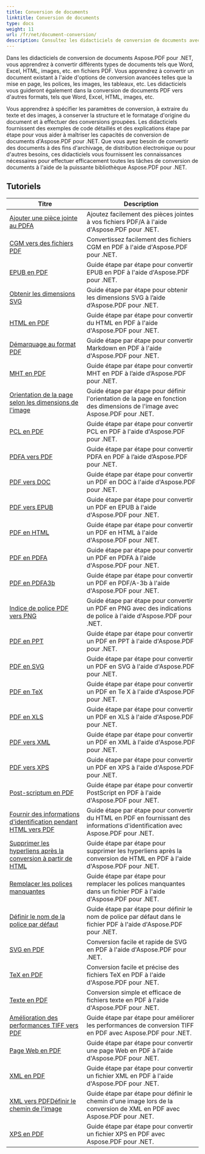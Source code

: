 ```yaml
---
title: Conversion de documents
linktitle: Conversion de documents
type: docs
weight: 11
url: /fr/net/document-conversion/
description: Consultez les didacticiels de conversion de documents avec Aspose.PDF pour .NET. Convertissez facilement des fichiers en différents formats.
---
```

Dans les didacticiels de conversion de documents Aspose.PDF pour .NET, vous apprendrez à convertir différents types de documents tels que Word, Excel, HTML, images, etc. en fichiers PDF. Vous apprendrez à convertir un document existant à l'aide d'options de conversion avancées telles que la mise en page, les polices, les images, les tableaux, etc. Les didacticiels vous guideront également dans la conversion de documents PDF vers d'autres formats, tels que Word, Excel, HTML, images, etc. 

Vous apprendrez à spécifier les paramètres de conversion, à extraire du texte et des images, à conserver la structure et le formatage d'origine du document et à effectuer des conversions groupées. Les didacticiels fournissent des exemples de code détaillés et des explications étape par étape pour vous aider à maîtriser les capacités de conversion de documents d'Aspose.PDF pour .NET. Que vous ayez besoin de convertir des documents à des fins d'archivage, de distribution électronique ou pour d'autres besoins, ces didacticiels vous fournissent les connaissances nécessaires pour effectuer efficacement toutes les tâches de conversion de documents à l'aide de la puissante bibliothèque Aspose.PDF pour .NET.

## Tutoriels
| Titre | Description |
| --- | --- | 
| [Ajouter une pièce jointe au PDFA](./add-attachment-to-pdfa/) | Ajoutez facilement des pièces jointes à vos fichiers PDF/A à l'aide d'Aspose.PDF pour .NET. |  
| [CGM vers des fichiers PDF](./cgm-to-pdf/) | Convertissez facilement des fichiers CGM en PDF à l'aide d'Aspose.PDF pour .NET. |  
| [EPUB en PDF](./epub-to-pdf/) | Guide étape par étape pour convertir EPUB en PDF à l'aide d'Aspose.PDF pour .NET. |  
| [Obtenir les dimensions SVG](./get-svg-dimensions/) | Guide étape par étape pour obtenir les dimensions SVG à l’aide d’Aspose.PDF pour .NET. |  
| [HTML en PDF](./html-to-pdf/) | Guide étape par étape pour convertir du HTML en PDF à l'aide d'Aspose.PDF pour .NET. |  
| [Démarquage au format PDF](./markdown-to-pdf/) | Guide étape par étape pour convertir Markdown en PDF à l'aide d'Aspose.PDF pour .NET. |  
| [MHT en PDF](./mht-to-pdf/) | Guide étape par étape pour convertir MHT en PDF à l’aide d’Aspose.PDF pour .NET. |  
| [Orientation de la page selon les dimensions de l'image](./page-orientation-according-image-dimensions/) | Guide étape par étape pour définir l'orientation de la page en fonction des dimensions de l'image avec Aspose.PDF pour .NET. |  
| [PCL en PDF](./pcl-to-pdf/) | Guide étape par étape pour convertir PCL en PDF à l'aide d'Aspose.PDF pour .NET. |  
| [PDFA vers PDF](./pdfa-to-pdf/) | Guide étape par étape pour convertir PDFA en PDF à l’aide d’Aspose.PDF pour .NET. |  
| [PDF vers DOC](./pdf-to-doc/) | Guide étape par étape pour convertir un PDF en DOC à l'aide d'Aspose.PDF pour .NET.  |  
| [PDF vers EPUB](./pdf-to-epub/) | Guide étape par étape pour convertir un PDF en EPUB à l'aide d'Aspose.PDF pour .NET. |  
| [PDF en HTML](./pdf-to-html/) | Guide étape par étape pour convertir un PDF en HTML à l'aide d'Aspose.PDF pour .NET. |  
| [PDF en PDFA](./pdf-to-pdfa/) | Guide étape par étape pour convertir un PDF en PDFA à l'aide d'Aspose.PDF pour .NET. |  
| [PDF en PDFA3b](./pdf-to-pdfa3b/) | Guide étape par étape pour convertir un PDF en PDF/A-3b à l'aide d'Aspose.PDF pour .NET. |  
| [Indice de police PDF vers PNG](./pdf-to-png-font-hinting/) | Guide étape par étape pour convertir un PDF en PNG avec des indications de police à l'aide d'Aspose.PDF pour .NET. |  
| [PDF en PPT](./pdf-to-ppt/) | Guide étape par étape pour convertir un PDF en PPT à l'aide d'Aspose.PDF pour .NET. |  
| [PDF en SVG](./pdf-to-svg/) | Guide étape par étape pour convertir un PDF en SVG à l'aide d'Aspose.PDF pour .NET. |  
| [PDF en TeX](./pdf-to-tex/) | Guide étape par étape pour convertir un PDF en Te X à l'aide d'Aspose.PDF pour .NET. |  
| [PDF en XLS](./pdf-to-xls/) | Guide étape par étape pour convertir un PDF en XLS à l'aide d'Aspose.PDF pour .NET. |  
| [PDF vers XML](./pdf-to-xml/) | Guide étape par étape pour convertir un PDF en XML à l'aide d'Aspose.PDF pour .NET. |  
| [PDF vers XPS](./pdf-to-xps/) | Guide étape par étape pour convertir un PDF en XPS à l'aide d'Aspose.PDF pour .NET. |  
| [Post-scriptum en PDF](./postscript-to-pdf/) | Guide étape par étape pour convertir PostScript en PDF à l'aide d'Aspose.PDF pour .NET. |  
| [Fournir des informations d'identification pendant HTML vers PDF](./provide-credentials-during-html-to-pdf/) | Guide étape par étape pour convertir du HTML en PDF en fournissant des informations d'identification avec Aspose.PDF pour .NET. |  
| [Supprimer les hyperliens après la conversion à partir de HTML](./remove-hyperlinks-after-converting-from-html/) | Guide étape par étape pour supprimer les hyperliens après la conversion de HTML en PDF à l'aide d'Aspose.PDF pour .NET. |  
| [Remplacer les polices manquantes](./replace-missing-fonts/) | Guide étape par étape pour remplacer les polices manquantes dans un fichier PDF à l'aide d'Aspose.PDF pour .NET. |  
| [Définir le nom de la police par défaut](./set-default-font-name/) | Guide étape par étape pour définir le nom de police par défaut dans le fichier PDF à l'aide d'Aspose.PDF pour .NET. |  
| [SVG en PDF](./svg-to-pdf/) | Conversion facile et rapide de SVG en PDF à l'aide d'Aspose.PDF pour .NET. |  
| [TeX en PDF](./tex-to-pdf/) | Conversion facile et précise des fichiers TeX en PDF à l'aide d'Aspose.PDF pour .NET. |  
| [Texte en PDF](./text-to-pdf/) | Conversion simple et efficace de fichiers texte en PDF à l'aide d'Aspose.PDF pour .NET. |  
| [Amélioration des performances TIFF vers PDF](./tiff-to-pdf-performance-improvement/) | Guide étape par étape pour améliorer les performances de conversion TIFF en PDF avec Aspose.PDF pour .NET. |  
| [Page Web en PDF](./web-page-to-pdf/) | Guide étape par étape pour convertir une page Web en PDF à l'aide d'Aspose.PDF pour .NET. |  
| [XML en PDF](./xml-to-pdf/) | Guide étape par étape pour convertir un fichier XML en PDF à l'aide d'Aspose.PDF pour .NET. |  
| [XML vers PDFDéfinir le chemin de l'image](./xml-to-pdfset-image-path/) | Guide étape par étape pour définir le chemin d'une image lors de la conversion de XML en PDF avec Aspose.PDF pour .NET. |  
| [XPS en PDF](./xps-to-pdf/) | Guide étape par étape pour convertir un fichier XPS en PDF avec Aspose.PDF pour .NET. |  